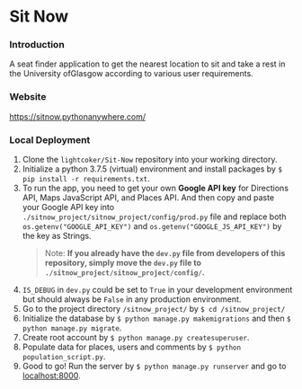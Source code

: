 # Sit Now

### Introduction
A seat finder application to get the nearest location to sit and take a rest in the University ofGlasgow according to various user requirements.

### Website
https://sitnow.pythonanywhere.com/

### Local Deployment

1. Clone the `lightcoker/Sit-Now` repository into your working directory.
2. Initialize a python 3.7.5 (virtual) environment and install packages by `$ pip install -r requirements.txt`.
3. To run the app, you need to get your own **Google API key** for Directions API, Maps JavaScript API, and Places API. And then copy and paste your Google API key into `./sitnow_project/sitnow_project/config/prod.py` file and replace both `os.getenv("GOOGLE_API_KEY")` and `os.getenv("GOOGLE_JS_API_KEY")` by the key as Strings.
   > Note: **If you already have the `dev.py` file from developers of this repository, simply move the `dev.py` file to `./sitnow_project/sitnow_project/config/`.**
4. `IS_DEBUG` in `dev.py` could be set to `True` in your development environment but should always be `False` in any production environment.
5. Go to the project directory `/sitnow_project/` by `$ cd /sitnow_project/`
6. Initialize the database by `$ python manage.py makemigrations` and then `$ python manage.py migrate`.
7. Create root account by `$ python manage.py createsuperuser`.
8. Populate data for places, users and comments by `$ python population_script.py`.
9. Good to go! Run the server by `$ python manage.py runserver` and go to [localhost:8000](http://localhost:8000/).
